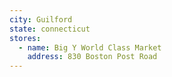```yaml
---
city: Guilford
state: connecticut
stores:
  - name: Big Y World Class Market
    address: 830 Boston Post Road
---
```

